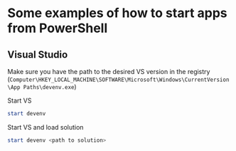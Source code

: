 # Some examples of how to start apps from PowerShell

## Visual Studio

Make sure you have the path to the desired VS version in the registry (`Computer\HKEY_LOCAL_MACHINE\SOFTWARE\Microsoft\Windows\CurrentVersion\App Paths\devenv.exe`)

Start VS
```powershell
start devenv
```

Start VS and load solution
```powershell
start devenv <path to solution>
```